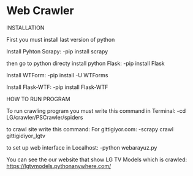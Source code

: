 # Web Crawler
INSTALLATION

First you must install last version of python

Install Pyhton Scrapy:
-pip install scrapy

then go to python directy install python Flask:
-pip install Flask

Install WTForm:
-pip install -U WTForms

Install Flask-WTF:
-pip install Flask-WTF


HOW TO RUN PROGRAM

To run crawling program you must write this command in Terminal:
-cd LG/crawler/PSCrawler/spiders

to crawl site write this command:
For gittigiyor.com:
-scrapy crawl gittigidiyor_lgtv

to set up web interface in Localhost:
-python webarayuz.py


You can see the our website that show LG TV Models which is crawled:
https://lgtvmodels.pythonanywhere.com/
